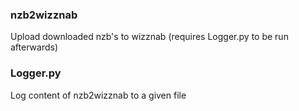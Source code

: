 ### nzb2wizznab
Upload downloaded nzb's to wizznab (requires Logger.py to be run afterwards)

### Logger.py
Log content of nzb2wizznab to a given file